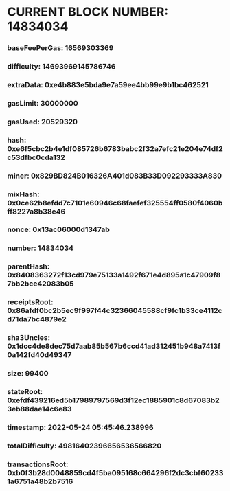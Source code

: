 # CURRENT BLOCK NUMBER: 14834034

### baseFeePerGas: 16569303369
### difficulty: 14693969145786746
### extraData: 0xe4b883e5bda9e7a59ee4bb99e9b1bc462521
### gasLimit: 30000000
### gasUsed: 20529320
### hash: 0xe6f5cbc2b4e1df085726b6783babc2f32a7efc21e204e74df2c53dfbc0cda132
### miner: 0x829BD824B016326A401d083B33D092293333A830
### mixHash: 0x0ce62b8efdd7c7101e60946c68faefef325554ff0580f4060bff8227a8b38e46
### nonce: 0x13ac06000d1347ab
### number: 14834034
### parentHash: 0x8408363272f13cd979e75133a1492f671e4d895a1c47909f87bb2bce42083b05
### receiptsRoot: 0x86afdf0bc2b5ec9f997f44c32366045588cf9fc1b33ce4112cd71da7bc4879e2
### sha3Uncles: 0x1dcc4de8dec75d7aab85b567b6ccd41ad312451b948a7413f0a142fd40d49347
### size: 99400
### stateRoot: 0xefdf439216ed5b17989797569d3f12ec1885901c8d67083b23eb88dae14c6e83
### timestamp: 2022-05-24 05:45:46.238996
### totalDifficulty: 49816402396656536566820
### transactionsRoot: 0xb0f3b28d0048859cd4f5ba095168c664296f2dc3cbf602331a6751a48b2b7516
